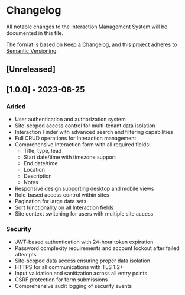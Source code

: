 # Changelog
All notable changes to the Interaction Management System will be documented in this file.

The format is based on [Keep a Changelog](https://keepachangelog.com/en/1.0.0/),
and this project adheres to [Semantic Versioning](https://semver.org/spec/v2.0.0.html).

## [Unreleased]

## [1.0.0] - 2023-08-25
### Added
- User authentication and authorization system
- Site-scoped access control for multi-tenant data isolation
- Interaction Finder with advanced search and filtering capabilities
- Full CRUD operations for Interaction management
- Comprehensive Interaction form with all required fields:
  - Title, type, lead
  - Start date/time with timezone support
  - End date/time
  - Location
  - Description
  - Notes
- Responsive design supporting desktop and mobile views
- Role-based access control within sites
- Pagination for large data sets
- Sort functionality on all Interaction fields
- Site context switching for users with multiple site access

### Security
- JWT-based authentication with 24-hour token expiration
- Password complexity requirements and account lockout after failed attempts
- Site-scoped data access ensuring proper data isolation
- HTTPS for all communications with TLS 1.2+
- Input validation and sanitization across all entry points
- CSRF protection for form submissions
- Comprehensive audit logging of security events